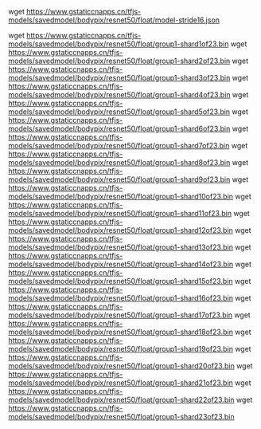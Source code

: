 wget https://www.gstaticcnapps.cn/tfjs-models/savedmodel/bodypix/resnet50/float/model-stride16.json

wget https://www.gstaticcnapps.cn/tfjs-models/savedmodel/bodypix/resnet50/float/group1-shard1of23.bin
wget https://www.gstaticcnapps.cn/tfjs-models/savedmodel/bodypix/resnet50/float/group1-shard2of23.bin
wget https://www.gstaticcnapps.cn/tfjs-models/savedmodel/bodypix/resnet50/float/group1-shard3of23.bin
wget https://www.gstaticcnapps.cn/tfjs-models/savedmodel/bodypix/resnet50/float/group1-shard4of23.bin
wget https://www.gstaticcnapps.cn/tfjs-models/savedmodel/bodypix/resnet50/float/group1-shard5of23.bin
wget https://www.gstaticcnapps.cn/tfjs-models/savedmodel/bodypix/resnet50/float/group1-shard6of23.bin
wget https://www.gstaticcnapps.cn/tfjs-models/savedmodel/bodypix/resnet50/float/group1-shard7of23.bin
wget https://www.gstaticcnapps.cn/tfjs-models/savedmodel/bodypix/resnet50/float/group1-shard8of23.bin
wget https://www.gstaticcnapps.cn/tfjs-models/savedmodel/bodypix/resnet50/float/group1-shard9of23.bin
wget https://www.gstaticcnapps.cn/tfjs-models/savedmodel/bodypix/resnet50/float/group1-shard10of23.bin
wget https://www.gstaticcnapps.cn/tfjs-models/savedmodel/bodypix/resnet50/float/group1-shard11of23.bin
wget https://www.gstaticcnapps.cn/tfjs-models/savedmodel/bodypix/resnet50/float/group1-shard12of23.bin
wget https://www.gstaticcnapps.cn/tfjs-models/savedmodel/bodypix/resnet50/float/group1-shard13of23.bin
wget https://www.gstaticcnapps.cn/tfjs-models/savedmodel/bodypix/resnet50/float/group1-shard14of23.bin
wget https://www.gstaticcnapps.cn/tfjs-models/savedmodel/bodypix/resnet50/float/group1-shard15of23.bin
wget https://www.gstaticcnapps.cn/tfjs-models/savedmodel/bodypix/resnet50/float/group1-shard16of23.bin
wget https://www.gstaticcnapps.cn/tfjs-models/savedmodel/bodypix/resnet50/float/group1-shard17of23.bin
wget https://www.gstaticcnapps.cn/tfjs-models/savedmodel/bodypix/resnet50/float/group1-shard18of23.bin
wget https://www.gstaticcnapps.cn/tfjs-models/savedmodel/bodypix/resnet50/float/group1-shard19of23.bin
wget https://www.gstaticcnapps.cn/tfjs-models/savedmodel/bodypix/resnet50/float/group1-shard20of23.bin
wget https://www.gstaticcnapps.cn/tfjs-models/savedmodel/bodypix/resnet50/float/group1-shard21of23.bin
wget https://www.gstaticcnapps.cn/tfjs-models/savedmodel/bodypix/resnet50/float/group1-shard22of23.bin
wget https://www.gstaticcnapps.cn/tfjs-models/savedmodel/bodypix/resnet50/float/group1-shard23of23.bin
